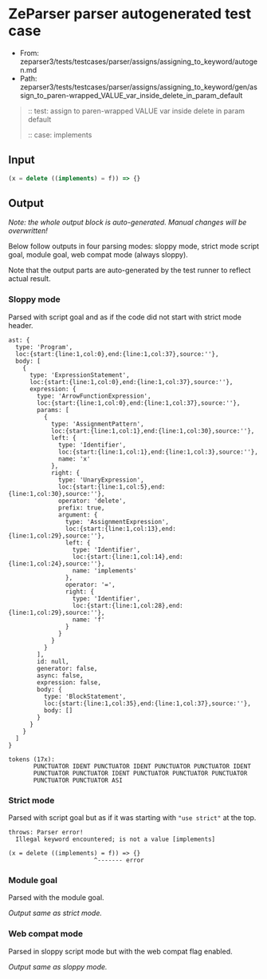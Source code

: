 # ZeParser parser autogenerated test case

- From: zeparser3/tests/testcases/parser/assigns/assigning_to_keyword/autogen.md
- Path: zeparser3/tests/testcases/parser/assigns/assigning_to_keyword/gen/assign_to_paren-wrapped_VALUE_var_inside_delete_in_param_default

> :: test: assign to paren-wrapped VALUE var inside delete in param default
>
> :: case: implements

## Input


`````js
(x = delete ((implements) = f)) => {}
`````

## Output

_Note: the whole output block is auto-generated. Manual changes will be overwritten!_

Below follow outputs in four parsing modes: sloppy mode, strict mode script goal, module goal, web compat mode (always sloppy).

Note that the output parts are auto-generated by the test runner to reflect actual result.

### Sloppy mode

Parsed with script goal and as if the code did not start with strict mode header.

`````
ast: {
  type: 'Program',
  loc:{start:{line:1,col:0},end:{line:1,col:37},source:''},
  body: [
    {
      type: 'ExpressionStatement',
      loc:{start:{line:1,col:0},end:{line:1,col:37},source:''},
      expression: {
        type: 'ArrowFunctionExpression',
        loc:{start:{line:1,col:0},end:{line:1,col:37},source:''},
        params: [
          {
            type: 'AssignmentPattern',
            loc:{start:{line:1,col:1},end:{line:1,col:30},source:''},
            left: {
              type: 'Identifier',
              loc:{start:{line:1,col:1},end:{line:1,col:3},source:''},
              name: 'x'
            },
            right: {
              type: 'UnaryExpression',
              loc:{start:{line:1,col:5},end:{line:1,col:30},source:''},
              operator: 'delete',
              prefix: true,
              argument: {
                type: 'AssignmentExpression',
                loc:{start:{line:1,col:13},end:{line:1,col:29},source:''},
                left: {
                  type: 'Identifier',
                  loc:{start:{line:1,col:14},end:{line:1,col:24},source:''},
                  name: 'implements'
                },
                operator: '=',
                right: {
                  type: 'Identifier',
                  loc:{start:{line:1,col:28},end:{line:1,col:29},source:''},
                  name: 'f'
                }
              }
            }
          }
        ],
        id: null,
        generator: false,
        async: false,
        expression: false,
        body: {
          type: 'BlockStatement',
          loc:{start:{line:1,col:35},end:{line:1,col:37},source:''},
          body: []
        }
      }
    }
  ]
}

tokens (17x):
       PUNCTUATOR IDENT PUNCTUATOR IDENT PUNCTUATOR PUNCTUATOR IDENT
       PUNCTUATOR PUNCTUATOR IDENT PUNCTUATOR PUNCTUATOR PUNCTUATOR
       PUNCTUATOR PUNCTUATOR ASI
`````

### Strict mode

Parsed with script goal but as if it was starting with `"use strict"` at the top.

`````
throws: Parser error!
  Illegal keyword encountered; is not a value [implements]

(x = delete ((implements) = f)) => {}
                        ^------- error
`````


### Module goal

Parsed with the module goal.

_Output same as strict mode._

### Web compat mode

Parsed in sloppy script mode but with the web compat flag enabled.

_Output same as sloppy mode._
